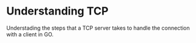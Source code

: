 # Understanding TCP

Understading the steps that a TCP server takes to handle the connection with a
client in GO.
